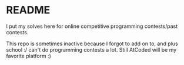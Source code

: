 # README

I put my solves here for online competitive programming contests/past contests.

This repo is sometimes inactive because I forgot to add on to, and plus school :/ can't do programming contests a lot. Still
AtCoded will be my favorite platform :)
